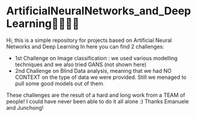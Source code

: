 # ArtificialNeuralNetworks_and_DeepLearning👨🏻‍🔧🧠
Hi, this is a simple repository for projects based on Artificial Neural Networks and Deep Learning 
In here you can find 2 challenges: 
- 1st Challenge on Image classification : we used various modelling techniques and we also tried GANS (not shown here) 
- 2nd Challenge on Blind Data analysis, meaning that we had NO CONTEXT on the type of data we were provided. Still we menaged to pull some good models out of them. 

These challenges are the result of a hard and long work from a TEAM of people! I could have never been able to do it all alone :) Thanks Emanuele and Junchong! 
